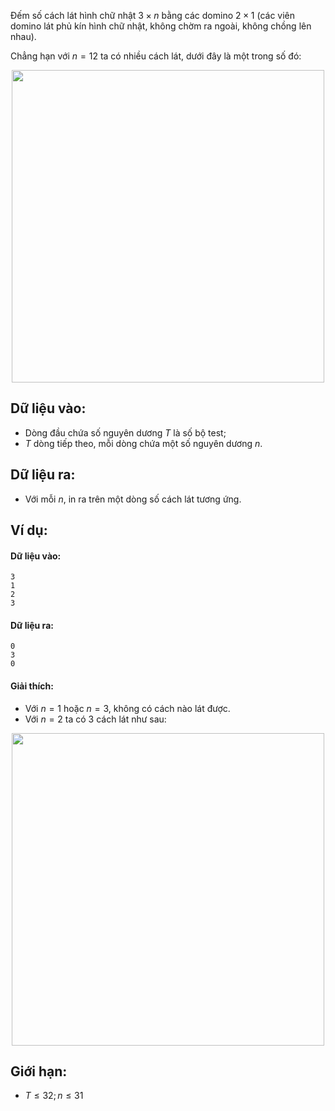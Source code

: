 Đếm số cách lát hình chữ nhật $3×n$ bằng các domino $2×1$ (các viên domino lát phủ kín hình chữ nhật, không chờm ra ngoài, không chồng lên nhau).

Chẳng hạn với $n = 12$ ta có nhiều cách lát, dưới đây là một trong số đó:
 <center><img src="/images/problems/429/LATGACH3.png" width=500px></center>

## Dữ liệu vào:
- Dòng đầu chứa số nguyên dương $T$ là số bộ test;
- $T$ dòng tiếp theo, mỗi dòng chứa một số nguyên dương $n$.

## Dữ liệu ra:
- Với mỗi $n$, in ra trên một dòng số cách lát tương ứng.

## Ví dụ:
#### Dữ liệu vào:
```
3
1
2
3
```

#### Dữ liệu ra:
```
0
3
0
```

#### Giải thích:
- Với $n = 1$ hoặc $n = 3$, không có cách nào lát được.
- Với $n = 2$ ta có $3$ cách lát như sau:
<center><img src="/images/problems/429/LATGACH3.svg" width=500px></center>
 
## Giới hạn:
- $T ≤ 32; n ≤ 31$
